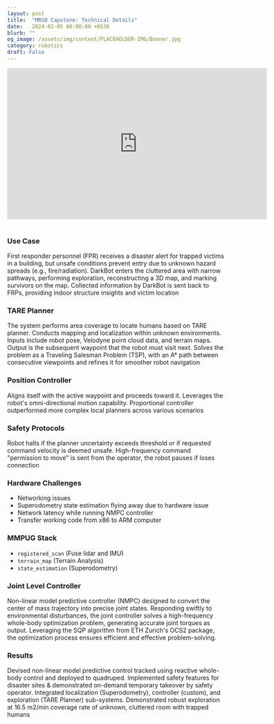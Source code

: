 ```yaml
---
layout: post
title:  "MRSD Capstone: Technical Details"
date:   2024-02-05 00:00:00 +0530
blurb: ""
og_image: /assets/img/content/PLACEHOLDER-IMG/Banner.jpg
category: robotics
draft: False
---
```


<!-- <img src="{{ "/assets/img/content/PLACEHOLDER-IMG/Banner.jpg" | absolute_url }}" alt="Banner image" class="post-pic"/> -->
<iframe width="600" height="350"
src="https://www.youtube.com/embed/Q_JxZE6QCvg?rel=0&amp;controls=1&amp;start=0" 
frameborder="0" 
allow="accelerometer; autoplay; encrypted-media; gyroscope; picture-in-picture" 
allowfullscreen></iframe>
<br />
<br />


### Use Case
First responder personnel (FPR) receives a disaster alert for trapped victims in a building, but unsafe conditions prevent entry due to unknown hazard spreads (e.g., fire/radiation). DarkBot enters the cluttered area with narrow pathways, performing exploration, reconstructing a 3D map, and marking survivors on the map. Collected information by DarkBot is sent back to FRPs, providing indoor structure insights and victim location

### TARE Planner
The system performs area coverage to locate humans based on TARE planner. Conducts mapping and localization within unknown environments. Inputs include robot pose, Velodyne point cloud data, and terrain maps. Output is the subsequent waypoint that the robot must visit next. Solves the problem as a Traveling Salesman Problem (TSP), with an A* path between consecutive viewpoints and refines it for smoother robot navigation

### Position Controller
Aligns itself with the active waypoint and proceeds toward it. Leverages the robot's omni-directional motion capability. Proportional controller outperformed more complex local planners across various scenarios

### Safety Protocols
Robot halts if the planner uncertainty exceeds threshold or if requested command velocity is deemed unsafe. High-frequency command "permission to move" is sent from the operator, the robot pauses if loses connection

### Hardware Challenges
- Networking issues
- Superodometry state estimation flying away due to hardware issue
- Network latency while running NMPC controller
- Transfer working code from x86 to ARM computer

### MMPUG Stack
- `registered_scan` (Fuse lidar and IMU)
- `terrain_map` (Terrain Analysis)
- `state_estimation` (Superodometry)

### Joint Level Controller
Non-linear model predictive controller (NMPC) designed to convert the center of mass trajectory into precise joint states. Responding swiftly to environmental disturbances, the joint controller solves a high-frequency whole-body optimization problem, generating accurate joint torques as output. Leveraging the SQP algorithm from ETH Zurich's OCS2 package, the optimization process ensures efficient and effective problem-solving.



### Results
Devised non-linear model predictive control tracked using reactive whole-body control and deployed to quadruped. Implemented safety features for disaster sites & demonstrated on-demand temporary takeover by safety operator. Integrated localization (Superodometry), controller (custom), and exploration (TARE Planner) sub-systems. Demonstrated robust exploration at 16.5 m2/min coverage rate of unknown, cluttered room with trapped humans